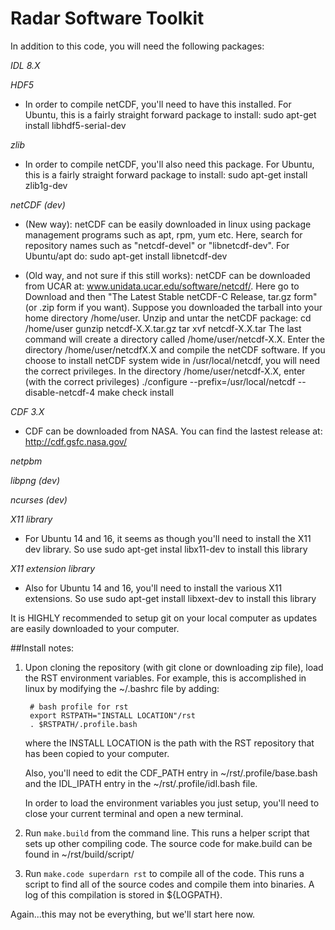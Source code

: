 Radar Software Toolkit
========

In addition to this code, you will need the following packages:

*IDL 8.X*

*HDF5*

- In order to compile netCDF, you'll need to have this installed.  For Ubuntu, this is a fairly
  straight forward package to install:
        sudo apt-get install libhdf5-serial-dev

*zlib*

- In order to compile netCDF, you'll also need this package.  For Ubuntu, this is a fairly
  straight forward package to install:
        sudo apt-get install zlib1g-dev

*netCDF (dev)*

- (New way): netCDF can be easily downloaded in linux using package management programs such as 
  apt, rpm, yum etc.  Here, search for repository names such as "netcdf-devel" or "libnetcdf-dev".
  For Ubuntu/apt do:
       sudo apt-get install libnetcdf-dev

- (Old way, and not sure if this still works): netCDF can be downloaded from UCAR at:  www.unidata.ucar.edu/software/netcdf/.  Here go to 
  Download and then "The Latest Stable netCDF-C Release, tar.gz form"  (or .zip form if you want).
  Suppose you downloaded the tarball into your home directory /home/user. Unzip and untar the 
  netCDF package: 
       cd /home/user 
       gunzip netcdf-X.X.tar.gz 
       tar xvf netcdf-X.X.tar
  The last command will create a directory called /home/user/netcdf-X.X. Enter the directory 
  /home/user/netcdfX.X and compile the netCDF software. If you choose to install netCDF system 
  wide in /usr/local/netcdf, you will need the correct privileges. In the directory 
  /home/user/netcdf-X.X, enter (with the correct privileges) 
       ./configure --prefix=/usr/local/netcdf --disable-netcdf-4 make check install


*CDF 3.X*

- CDF can be downloaded from NASA.  You can find the lastest release at: http://cdf.gsfc.nasa.gov/


*netpbm*

*libpng (dev)*

*ncurses (dev)*

*X11 library*

- For Ubuntu 14 and 16, it seems as though you'll need to install the X11 dev library. So use
sudo apt-get instal libx11-dev to install this library

*X11 extension library*

- Also for Ubuntu 14 and 16, you'll need to install the various X11 extensions. So use
sudo apt-get install libxext-dev to install this library




It is HIGHLY recommended to setup git on your local computer as updates are easily downloaded to
your computer.


##Install notes:


1. Upon cloning the repository (with git clone or downloading zip file), load the RST environment 
   variables.  For example, this is accomplished in linux by modifying the ~/.bashrc file by
   adding:

        # bash profile for rst
        export RSTPATH="INSTALL LOCATION"/rst
        . $RSTPATH/.profile.bash

   where the INSTALL LOCATION is the path with the RST repository that has been copied to your
   computer.

   Also, you'll need to edit the CDF_PATH entry in ~/rst/.profile/base.bash and the IDL_IPATH
   entry in the ~/rst/.profile/idl.bash file.

   In order to load the environment variables you just setup, you'll need to close your current terminal and
   open a new terminal.

2. Run `make.build` from the command line.  This runs a helper script that sets up other 
compiling code.  The source code for make.build can be found in ~/rst/build/script/

3. Run `make.code superdarn rst` to compile all of the code.  This runs a script to find
all of the source codes and compile them into binaries.  A log of this compilation is 
stored in ${LOGPATH}.

Again...this may not be everything, but we'll start here now.

